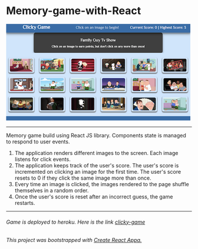 # Memory-game-with-React


<img src = "./img/Screen-Shot.png" alt = "fam-clicky">
<br>
<hr>
Memory game build using React JS library. Components state is managed to respond to user events.

<ol>
<li>The application renders different images to the screen. Each image listens for click events.</li>
<li>The application keeps track of the user's score. The user's score is incremented on clicking an image for the first time. The user's score resets to 0 if they click the same image more than once.</li>
<li>Every time an image is clicked, the images rendered to the page shuffle themselves in a random order.</li>
<li>Once the user's score is reset after an incorrect guess, the game restarts.</li>
</ol>
<hr>
<h6>Game is deployed to heroku. Here is the link <a href = "https://nameless-bayou-97416.herokuapp.com/" target="_blank">clicky-game</a></h6>

<h6>This project was bootstrapped with <a href = "https://github.com/facebook/create-react-app" target = "_blank">Create React App</>a.</h6>
